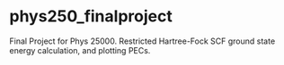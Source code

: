 # phys250_finalproject
Final Project for Phys 25000. Restricted Hartree-Fock SCF ground state energy calculation, and plotting PECs.

